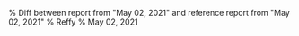 % Diff between report from "May 02, 2021" and reference report from "May 02, 2021"
% Reffy
% May 02, 2021

